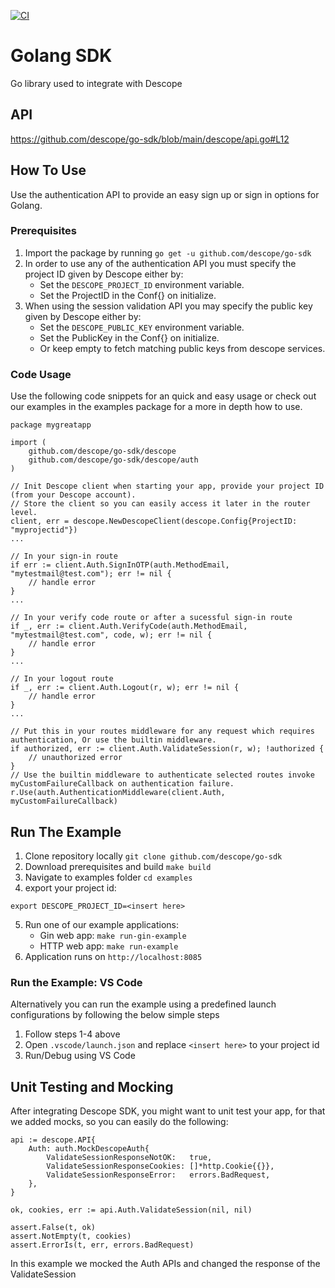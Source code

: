 [![CI](https://github.com/descope/go-sdk/actions/workflows/ci.yml/badge.svg)](https://github.com/descope/go-sdk/actions/workflows/ci.yml)

# Golang SDK

Go library used to integrate with Descope

## API

https://github.com/descope/go-sdk/blob/main/descope/api.go#L12

## How To Use

Use the authentication API to provide an easy sign up or sign in options for Golang.

### Prerequisites

1. Import the package by running `go get -u github.com/descope/go-sdk`
1. In order to use any of the authentication API you must specify the project ID given by Descope either by:
   - Set the `DESCOPE_PROJECT_ID` environment variable.
   - Set the ProjectID in the Conf{} on initialize.
1. When using the session validation API you may specify the public key given by Descope either by:
   - Set the `DESCOPE_PUBLIC_KEY` environment variable.
   - Set the PublicKey in the Conf{} on initialize.
   - Or keep empty to fetch matching public keys from descope services.

### Code Usage

Use the following code snippets for an quick and easy usage or check out our examples in the examples package for a more in depth how to use.

```
package mygreatapp

import (
    github.com/descope/go-sdk/descope
    github.com/descope/go-sdk/descope/auth
)

// Init Descope client when starting your app, provide your project ID (from your Descope account).
// Store the client so you can easily access it later in the router level.
client, err = descope.NewDescopeClient(descope.Config{ProjectID: "myprojectid"})
...

// In your sign-in route
if err := client.Auth.SignInOTP(auth.MethodEmail, "mytestmail@test.com"); err != nil {
    // handle error
}
...

// In your verify code route or after a sucessful sign-in route
if _, err := client.Auth.VerifyCode(auth.MethodEmail, "mytestmail@test.com", code, w); err != nil {
    // handle error
}
...

// In your logout route
if _, err := client.Auth.Logout(r, w); err != nil {
    // handle error
}
...

// Put this in your routes middleware for any request which requires authentication, Or use the builtin middleware.
if authorized, err := client.Auth.ValidateSession(r, w); !authorized {
    // unauthorized error
}
// Use the builtin middleware to authenticate selected routes invoke myCustomFailureCallback on authentication failure.
r.Use(auth.AuthenticationMiddleware(client.Auth, myCustomFailureCallback)
```

## Run The Example

1. Clone repository locally `git clone github.com/descope/go-sdk`
2. Download prerequisites and build `make build`
3. Navigate to examples folder `cd examples`
4. export your project id:

```
export DESCOPE_PROJECT_ID=<insert here>
```

5. Run one of our example applications:
    - Gin web app: `make run-gin-example`
    - HTTP web app: `make run-example`
6. Application runs on `http://localhost:8085`

### Run the Example: VS Code
Alternatively you can run the example using a predefined launch configurations by following the below simple steps
1. Follow steps 1-4 above
1. Open `.vscode/launch.json` and replace `<insert here>` to your project id
1. Run/Debug using VS Code

## Unit Testing and Mocking
After integrating Descope SDK, you might want to unit test your app, for that we added mocks, so you can easily do the following:
```
api := descope.API{
	Auth: auth.MockDescopeAuth{
		ValidateSessionResponseNotOK:   true,
		ValidateSessionResponseCookies: []*http.Cookie{{}},
		ValidateSessionResponseError:   errors.BadRequest,
	},
}

ok, cookies, err := api.Auth.ValidateSession(nil, nil)

assert.False(t, ok)
assert.NotEmpty(t, cookies)
assert.ErrorIs(t, err, errors.BadRequest)
``` 
In this example we mocked the Auth APIs and changed the response of the ValidateSession
